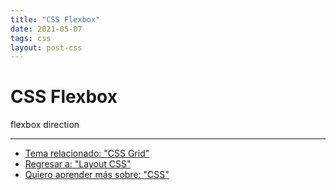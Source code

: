 ```yaml
---
title: "CSS Flexbox"
date: 2021-05-07
tags: css
layout: post-css
---
```


# CSS Flexbox

flexbox direction

---

- [Tema relacionado: "CSS Grid"](grid)
- [Regresar a: "Layout CSS"](layout)
- [Quiero aprender más sobre: "CSS"](../00/css)
